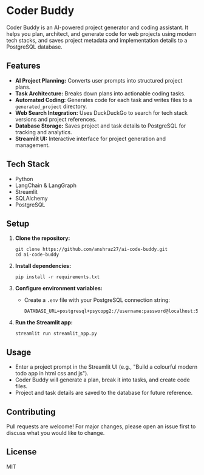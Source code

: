 # Coder Buddy

Coder Buddy is an AI-powered project generator and coding assistant. It helps you plan, architect, and generate code for web projects using modern tech stacks, and saves project metadata and implementation details to a PostgreSQL database.

## Features

- **AI Project Planning:** Converts user prompts into structured project plans.
- **Task Architecture:** Breaks down plans into actionable coding tasks.
- **Automated Coding:** Generates code for each task and writes files to a `generated_project` directory.
- **Web Search Integration:** Uses DuckDuckGo to search for tech stack versions and project references.
- **Database Storage:** Saves project and task details to PostgreSQL for tracking and analytics.
- **Streamlit UI:** Interactive interface for project generation and management.

## Tech Stack

- Python
- LangChain & LangGraph
- Streamlit
- SQLAlchemy
- PostgreSQL

## Setup

1. **Clone the repository:**

   ```
   git clone https://github.com/anshraz27/ai-code-buddy.git
   cd ai-code-buddy
   ```

2. **Install dependencies:**

   ```
   pip install -r requirements.txt
   ```

3. **Configure environment variables:**

   - Create a `.env` file with your PostgreSQL connection string:
     ```
     DATABASE_URL=postgresql+psycopg2://username:password@localhost:5432/dbname
     ```

4. **Run the Streamlit app:**
   ```
   streamlit run streamlit_app.py
   ```

## Usage

- Enter a project prompt in the Streamlit UI (e.g., "Build a colourful modern todo app in html css and js").
- Coder Buddy will generate a plan, break it into tasks, and create code files.
- Project and task details are saved to the database for future reference.

## Contributing

Pull requests are welcome! For major changes, please open an issue first to discuss what you would like to change.

## License

MIT

